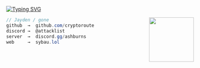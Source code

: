[![Typing SVG](https://readme-typing-svg.herokuapp.com?font=Roboto+Mono&size=22&pause=1000&center=true&vCenter=true&color=F75C7E&width=435&lines=gone+%7C+jayden)](https://git.io/typing-svg)

<img src="https://upload.wikimedia.org/wikipedia/commons/thumb/3/34/Red_star.svg/220px-Red_star.svg.png" width="120" align="right" />

```csharp
// Jayden / gone
github  →  github.com/cryptoroute
discord →  @attacklist
server  →  discord.gg/ashburns
web     →  sybau.lol
